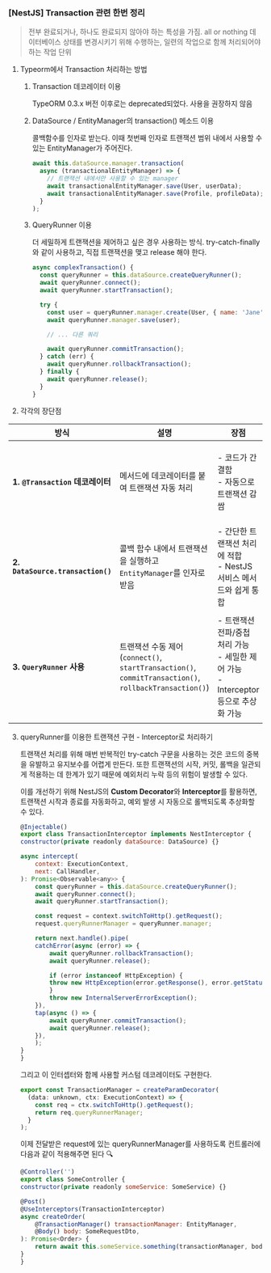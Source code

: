 ### [NestJS] Transaction 관련 한번 정리

> 전부 완료되거나, 하나도 완료되지 않아야 하는 특성을 가짐. all or nothing
> 데이터베이스 상태를 변경시키기 위해 수행하는, 일련의 작업으로 함께 처리되어야 하는 작업 단위

1. Typeorm에서 Transaction 처리하는 방법

   1. Transaction 데코레이터 이용

      TypeORM 0.3.x 버전 이후로는 deprecated되었다. 사용을 권장하지 않음

   2. DataSource / EntityManager의 transaction() 메소드 이용

      콜백함수를 인자로 받는다. 이때 첫번째 인자로 트랜잭션 범위 내에서 사용할 수 있는 EntityManager가 주어진다.

      ```jsx
      await this.dataSource.manager.transaction(
        async (transactionalEntityManager) => {
          // 트랜잭션 내에서만 사용할 수 있는 manager
          await transactionalEntityManager.save(User, userData);
          await transactionalEntityManager.save(Profile, profileData);
        }
      );
      ```

   3. QueryRunner 이용

      더 세밀하게 트랜잭션을 제어하고 싶은 경우 사용하는 방식. try-catch-finally와 같이 사용하고, 직접 트랜잭션을 맺고 release 해야 한다.

      ```jsx
      async complexTransaction() {
        const queryRunner = this.dataSource.createQueryRunner();
        await queryRunner.connect();
        await queryRunner.startTransaction();

        try {
          const user = queryRunner.manager.create(User, { name: 'Jane' });
          await queryRunner.manager.save(user);

          // ... 다른 쿼리

          await queryRunner.commitTransaction();
        } catch (err) {
          await queryRunner.rollbackTransaction();
        } finally {
          await queryRunner.release();
        }
      }
      ```

2. 각각의 장단점

| 방식                              | 설명                                                                                                   | 장점                                                                                     | 단점                                                                                             |
| --------------------------------- | ------------------------------------------------------------------------------------------------------ | ---------------------------------------------------------------------------------------- | ------------------------------------------------------------------------------------------------ |
| **1. `@Transaction` 데코레이터**  | 메서드에 데코레이터를 붙여 트랜잭션 자동 처리                                                          | - 코드가 간결함<br>- 자동으로 트랜잭션 감쌈                                              | - **TypeORM 0.3.x부터 deprecated**<br>- NestJS와 결합 시 유연성 부족                             |
| **2. `DataSource.transaction()`** | 콜백 함수 내에서 트랜잭션을 실행하고 `EntityManager`를 인자로 받음                                     | - 간단한 트랜잭션 처리에 적합<br>- NestJS 서비스 메서드와 쉽게 통합                      | - 복잡한 흐름(예: 중첩 호출)에서 유연성 떨어짐<br>- 트랜잭션 범위가 콜백으로 제한                |
| **3. `QueryRunner` 사용**         | 트랜잭션 수동 제어 (`connect()`, `startTransaction()`, `commitTransaction()`, `rollbackTransaction()`) | - 트랜잭션 전파/중첩 처리 가능<br>- 세밀한 제어 가능<br>- Interceptor 등으로 추상화 가능 | - 코드가 장황하고 복잡<br>- 매번 커넥션 연결/해제 필요<br>- 실수할 여지 많음 (커밋/롤백 누락 등) |

3. queryRunner를 이용한 트랜잭션 구현 - Interceptor로 처리하기

   트랜잭션 처리를 위해 매번 반복적인 try-catch 구문을 사용하는 것은 코드의 중복을 유발하고 유지보수를 어렵게 만든다. 또한 트랜잭션의 시작, 커밋, 롤백을 일관되게 적용하는 데 한계가 있기 때문에 예외처리 누락 등의 위험이 발생할 수 있다.

   이를 개선하기 위해 NestJS의 **Custom Decorator**와 **Interceptor**를 활용하면, 트랜잭션 시작과 종료를 자동화하고, 예외 발생 시 자동으로 롤백되도록 추상화할 수 있다.

   ```jsx
   @Injectable()
   export class TransactionInterceptor implements NestInterceptor {
   constructor(private readonly dataSource: DataSource) {}

   async intercept(
       context: ExecutionContext,
       next: CallHandler,
   ): Promise<Observable<any>> {
       const queryRunner = this.dataSource.createQueryRunner();
       await queryRunner.connect();
       await queryRunner.startTransaction();

       const request = context.switchToHttp().getRequest();
       request.queryRunnerManager = queryRunner.manager;

       return next.handle().pipe(
       catchError(async (error) => {
           await queryRunner.rollbackTransaction();
           await queryRunner.release();

           if (error instanceof HttpException) {
           throw new HttpException(error.getResponse(), error.getStatus());
           }
           throw new InternalServerErrorException();
       }),
       tap(async () => {
           await queryRunner.commitTransaction();
           await queryRunner.release();
       }),
       );
   }
   }
   ```

   그리고 이 인터셉터와 함께 사용할 커스텀 데코레이터도 구현한다.

   ```jsx
   export const TransactionManager = createParamDecorator(
     (data: unknown, ctx: ExecutionContext) => {
       const req = ctx.switchToHttp().getRequest();
       return req.queryRunnerManager;
     }
   );
   ```

   이제 전달받은 request에 있는 queryRunnerManager를 사용하도록 컨트롤러에 다음과 같이 적용해주면 된다 🔍

   ```jsx
   @Controller('')
   export class SomeController {
   constructor(private readonly someService: SomeService) {}

   @Post()
   @UseInterceptors(TransactionInterceptor)
   async createOrder(
       @TransactionManager() transactionManager: EntityManager,
       @Body() body: SomeRequestDto,
   ): Promise<Order> {
       return await this.someService.something(transactionManager, body);
   }
   }
   ```
